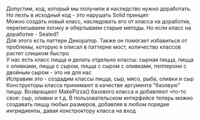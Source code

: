 Допустим, код, который мы получили в наследство нужно доработать. Но лезть в исходный код - это нарушать Solid принцип  
Можно создать новый класс, наследовать его от класса на доработке, переписываем логику и обертываем старые методы. Но если класс на доработке - Sealed?  
Для этого есть паттерн Декоратор. Также он помогает избавиться от проблемы, которую я описал в паттерне мост, количество классов растет слишком быстро  
У нас есть класс пицца и делать отдельно классы: сырная пицца, пицца с оливками, пицца с сыром, пицца с сыром с оливками, пепперони с двойным сыром - это не для нас  
Исправим это - создадим классы пицца, сыр, мясо, рыба, оливки и сыр   
Конструкторы класса принимают в качестве аргумента "базовую" пиццу. Возвращают MakePizza() базового класса и добавляют что-то свое: сыр, оливки и т.д.
В пользовательском интерфейсе теперь можно создавать пиццу любых размеров, добавляя в любом порядке ингридиенты, давая констроктору класса на вход
